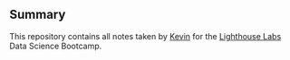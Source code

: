 ## Summary

This repository contains all notes taken by [Kevin](https://github.com/chilicola) for the [Lighthouse Labs](https://www.lighthouselabs.ca/) Data Science Bootcamp.